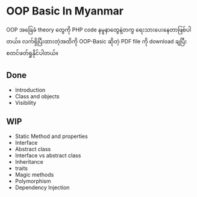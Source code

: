 # OOP Basic In Myanmar

OOP အခြေခံ theory တွေကို PHP code နမူနာတွေနဲ့တကွ ရေးသားပေးနေတာဖြစ်ပါတယ်။ လက်ရှိပြီးထားတဲ့အထိကို OOP-Basic ဆိုတဲ့ PDF file ကို download ချပြီးစတင်ဖတ်ရှုနိုင်ပါတယ်။

## Done

- Introduction
- Class and objects
- Visibility

## WIP

- Static Method and properties
- Interface
- Abstract class
- Interface vs abstract class
- Inheritance
- traits
- Magic methods
- Polymorphism
- Dependency Injection
